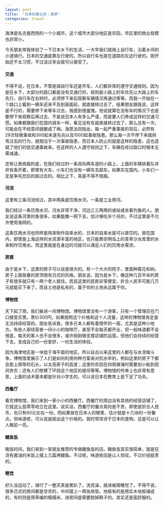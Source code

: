 ```yaml
---
layout: post
title:  "日本的第七天：海津"
categories: travel
---
```


海津是名古屋西侧的一个小城市，这个城市大部分地区是农田，市区里的商业规模也非常小。

今天朋友带我体验了一下日本乡下的生活，一大早我们就骑上自行车，沿着乡间的小道骑行。日本的交通是靠左行驶的，所以自行车也是在道路的左边行驶的。刚开始还不太习惯，不过没过多会就可以接受了。

#### 交通

不得不说，在日本，不管是骑自行车还是开车，人们都非常的遵守交通规则。因为是在乡下，大部分的路口都是没有交通灯的，规则是小路上的车优先让大路上的车先行，自行车在右转时，必须停下来后观察车辆情况再通过等等。而我一开始在一个路口上看到一辆车还来不及到我面前，就直接转过去了，结果朋友跟我说，这样是不行的，需要停下来等车过去，我感到很羞愧。他说就算在没有车的情况下也是要停下来观察后再过去，不是说日本人有多么严谨，而是要人们养成这样的交通习惯。如果都跟我们在国内骑车一样，看见没有车就直接转过去了，那么总有一次，可能会在不经意间就酿成了祸。海恩法则指出，每一起严重事故的背后，必然有29次轻微事故和300起未遂先兆以及1000起事故隐患。那么每一次不停下来就转弯过去的行为，就相当于一次事故隐患，而日本人防止的就是这样的隐患，这也造就了他们的低交通事故率。在这样的人人遵守规则之下，车辆在经过路口时根本无需减速。

还有让我佩服的是，在我们经过的一条双向两车道的小路上，上面的车辆排着队井井有条开着，即使有大车，小车们也没有一辆车去超车。如果实在国内，小车们一定是争先恐后的超过去的。相比之下，真是不得不佩服。

#### 河流

这里有三条河流经过，其中两条是饮用水河，一条是工业用河。

我们经过一条饮用水河，河水非常干净，河边三三两两的或站或坐着钓鱼的人。朋友说这条河里的鱼很多，如果能撒一网下去，估计够吃半个月的，不过这里是不允许使用渔网的。

这条饮用水河也同样是用来制作自来水的，日本的自来水是可以直饮的。放在国内，即使是上海这样的水资源丰富的地区，也只能靠崇明岛上的青草沙水库里的水来制作饮用水。而这里就是在身边的河就可以满足人们的饮用水需求。

#### 房屋

由于是乡下，这里的房子可以说是很大的。有一个大大的院子，里面种着花和树。房子上面层叠的房顶很有日式的风格。朋友说，因为是乡下，像这种几百平米的房子有很多就只有一两个老人居住。而且这里的民房非常便宜，折合人民币可能几万元就能买下来了，而且土地是私有的，属于你的土地永远属于你。

#### 博物馆

天下起了雨，我们躲进一间博物馆。博物馆里没有一个游客，只有一个管理员在门口接受买票。票价300円，如果按照这个价格和这个人流量，这样的博物馆肯定是无法持续经营的。朋友告诉我，很多日本人都有着情怀的一面，尤其是这种小地方。有些人家经营者一间小小的咖啡厅，甚至不会每天都开业，但一般味道都不会很差，每天的客人也不会很多，或许刚刚够支撑店铺的运营。但他们会持续的经营下去，变成自己的一份爱好，一份生活的体验。

因为海津地区是一块低于海平面的地区，所以自古以来这里的人都在与水涝做斗争。博物馆里展示了人们是如何利用何种方案来对抗水牢的，例如这里的房子下都会垫上厚厚的石头，以太高房子的高度；这里的农田在四周被淹时需要划小船到田间务农；还有人们修建了环绕这个地区的堤坝等等。博物馆的传单上也非常有意思，上面的话术基本都是针对小学生的，可以说日本在教育上是下足了功夫。

#### 西餐厅

看完博物馆，我们来到一家小小的西餐厅。西餐厅的周边没有其他的经营店铺了，它就这么孤零零地立在这里。说实话，西餐厅的餐点真的是不贵，即使是折合人民币，也只有60元左右一份。而如果放在日本人的眼里，估计就是十几块的一份餐点。但味道呢，可以说是超出这个价格的。我时常惊讶于日本的食物，总是可以让人眼前一亮。

#### 鳗鱼饭

晚饭时间，我们来到一家朋友推荐的专做鳗鱼饭的店。鳗鱼饭其实很简单，就是在浇有酱油的米饭上摆上几篇烤鳗鱼。不过呢，味道依旧是让人惊叹。不过价钱挺贵的。

#### 睡觉

好久没运动了，骑行了一整天真是累趴了。洗完澡，就进被窝睡觉了。不得不说，很多日式的房间都是空空的，中间摆上一两张床垫。地板有的是用实木地板铺成的，有的则是用草编的榻榻米，进房间是需要脱掉鞋子的。其实还是蛮舒服的。